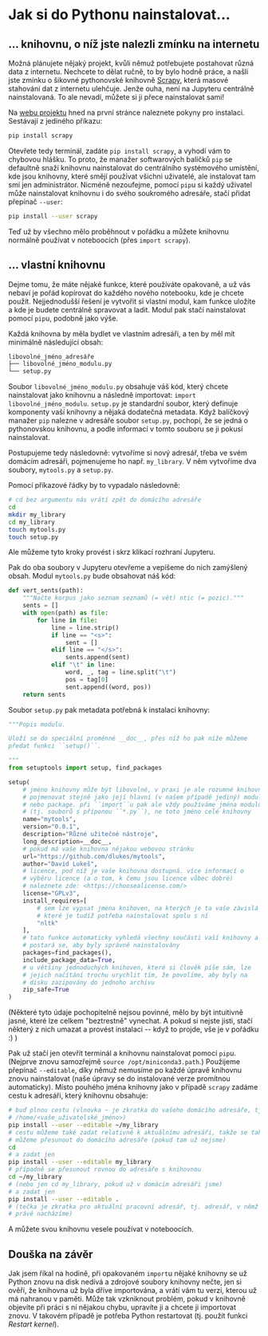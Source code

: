 # Jak si do Pythonu nainstalovat...

## ... knihovnu, o níž jste nalezli zmínku na internetu

Možná plánujete nějaký projekt, kvůli němuž potřebujete postahovat různá data z
internetu. Nechcete to dělat ručně, to by bylo hodně práce, a našli jste zmínku
o šikovné pythonovské knihovně [Scrapy](https://scrapy.org/), která masové
stahování dat z internetu ulehčuje. Jenže ouha, není na Jupyteru centrálně
nainstalovaná. To ale nevadí, můžete si ji přece nainstalovat sami!

Na [webu projektu](https://scrapy.org/) hned na první stránce naleznete pokyny
pro instalaci. Sestávají z jediného příkazu:

```sh
pip install scrapy
```

Otevřete tedy terminál, zadáte `pip install scrapy`, a vyhodí vám to chybovou
hlášku. To proto, že manažer softwarových balíčků `pip` se defaultně snaží
knihovnu nainstalovat do centrálního systémového umístění, kde jsou knihovny,
které smějí používat všichni uživatelé, ale instalovat tam smí jen
administrátor. Nicméně nezoufejme, pomocí `pip`u si každý uživatel může
nainstalovat knihovnu i do svého soukromého adresáře, stačí přidat přepínač
`--user`:

```sh
pip install --user scrapy
```

Teď už by všechno mělo proběhnout v pořádku a můžete knihovnu normálně používat
v noteboocích (přes `import scrapy`).

## ... vlastní knihovnu

Dejme tomu, že máte nějaké funkce, které používáte opakovaně, a už vás nebaví
je pořád kopírovat do každého nového notebooku, kde je chcete použít.
Nejjednodušší řešení je vytvořit si vlastní modul, kam funkce uložíte a kde je
budete centrálně spravovat a ladit. Modul pak stačí nainstalovat pomocí `pip`u,
podobně jako výše.

Každá knihovna by měla bydlet ve vlastním adresáři, a ten by měl mít minimálně
následující obsah:

```sh
libovolné_jméno_adresáře
├── libovolné_jméno_modulu.py
└── setup.py
```

Soubor `libovolné_jméno_modulu.py` obsahuje váš kód, který chcete nainstalovat
jako knihovnu a následně importovat: `import libovolné_jméno_modulu`.
`setup.py` je standardní soubor, který definuje komponenty vaší knihovny a
nějaká dodatečná metadata. Když balíčkový manažer `pip` nalezne v adresáře
soubor `setup.py`, pochopí, že se jedná o pythonovskou knihovnu, a podle
informací v tomto souboru se ji pokusí nainstalovat.

Postupujeme tedy následovně: vytvoříme si nový adresář, třeba ve svém domácím
adresáři, pojmenujeme ho např. `my_library`. V něm vytvoříme dva soubory,
`mytools.py` a `setup.py`.

Pomocí příkazové řádky by to vypadalo následovně:

```sh
# cd bez argumentu nás vrátí zpět do domácího adresáře
cd
mkdir my_library
cd my_library
touch mytools.py
touch setup.py
```

Ale můžeme tyto kroky provést i skrz klikací rozhraní Jupyteru.

Pak do oba soubory v Jupyteru otevřeme a vepíšeme do nich zamýšlený obsah.
Modul `mytools.py` bude obsahovat náš kód:

```python
def vert_sents(path):
    """Načte korpus jako seznam seznamů (= vět) ntic (= pozic)."""
    sents = []
    with open(path) as file:
        for line in file:
            line = line.strip()
            if line == "<s>":
                sent = []
            elif line == "</s>":
                sents.append(sent)
            elif "\t" in line:
                word, _, tag = line.split("\t")
                pos = tag[0]
                sent.append((word, pos))
    return sents
```

Soubor `setup.py` pak metadata potřebná k instalaci knihovny:

```python
"""Popis modulu.

Uloží se do speciální proměnné __doc__, přes níž ho pak níže můžeme
předat funkci ``setup()``.

"""
from setuptools import setup, find_packages

setup(
    # jméno knihovny může být libovolné, v praxi je ale rozumné knihovnu
    # pojmenovat stejně jako její hlavní (v našem případě jediný) modul
    # nebo package. při ``import``u pak ale vždy používáme jména modulů
    # (tj. souborů s příponou ``*.py``), ne toto jméno celé knihovny
    name="mytools",
    version="0.0.1",
    description="Různé užitečné nástroje",
    long_description=__doc__,
    # pokud má vaše knihovna nějakou webovou stránku
    url="https://github.com/dlukes/mytools",
    author="David Lukeš",
    # licence, pod níž je vaše knihovna dostupná. více informací o
    # výběru licence (a o tom, k čemu jsou licence vůbec dobré)
    # naleznete zde: <https://choosealicense.com/>
    license="GPLv3",
    install_requires=[
        # sem lze vypsat jména knihoven, na kterých je ta vaše závislá a
        # které je tudíž potřeba nainstalovat spolu s ní
        "nltk"
    ],
    # tato funkce automaticky vyhledá všechny součásti vaší knihovny a
    # postará se, aby byly správně nainstalovány
    packages=find_packages(),
    include_package_data=True,
    # u většiny jednoduchých knihoven, které si člověk píše sám, lze
    # jejich načítání trochu urychlit tím, že povolíme, aby byly na
    # disku zazipovány do jednoho archivu
    zip_safe=True
)
```

(Některé tyto údaje pochopitelně nejsou povinné, mělo by být intuitivně jasné,
které lze celkem "beztrestně" vynechat. A pokud si nejste jisti, stačí některý
z nich umazat a provést instalaci -- když to projde, vše je v pořádku :) )

Pak už stačí jen otevřít terminál a knihovnu nainstalovat pomocí `pip`u.
(Nejprve znovu samozřejmě `source /opt/miniconda3.path`.) Použijeme přepínač
`--editable`, díky němuž nemusíme po každé úpravě knihovnu znovu nainstalovat
(naše úpravy se do instalované verze promítnou automaticky). Místo pouhého
jména knihovny jako v případě `scrapy` zadáme cestu k adresáři, který knihovnu
obsahuje:

```sh
# buď plnou cestu (vlnovka ~ je zkratka do vašeho domácího adresáře, tj.
# /home/<vaše_uživatelské_jméno>)
pip install --user --editable ~/my_library
# cestu můžeme také zadat relativně k aktuálnímu adresáři, takže se taky
# můžeme přesunout do domácího adresáře (pokud tam už nejsme)
cd
# a zadat jen
pip install --user --editable my_library
# případně se přesunout rovnou do adresáře s knihovnou
cd ~/my_library
# (nebo jen cd my_library, pokud už v domácím adresáři jsme)
# a zadat jen
pip install --user --editable .
# (tečka je zkratka pro aktuální pracovní adresář, tj. adresář, v němž se
# právě nacházíme)
```

A můžete svou knihovnu vesele používat v noteboocích.

## Douška na závěr

Jak jsem říkal na hodině, při opakovaném `import`u nějaké knihovny se už Python
znovu na disk nedívá a zdrojové soubory knihovny nečte, jen si ověří, že
knihovna už byla dříve importována, a vrátí vám tu verzi, kterou už má nahranou
v paměti. Může tak vzkniknout problém, pokud v knihovně objevíte při práci s ní
nějakou chybu, upravíte ji a chcete ji importovat znovu. V takovém případě je
potřeba Python restartovat (tj. použít funkci *Restart kernel*).
